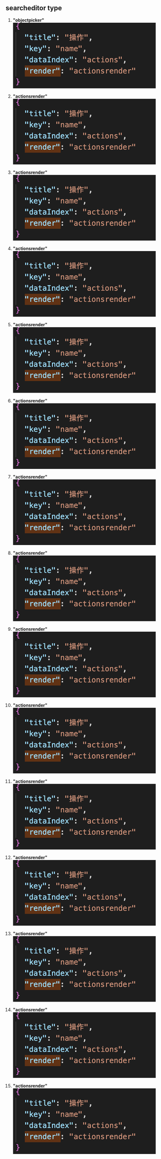 
## searcheditor type #

1. **"objectpicker"**  
![](images/actionsrender.png)

1. **"actionsrender"**  
![](images/actionsrender.png)

1. **"actionsrender"**  
![](images/actionsrender.png)

1. **"actionsrender"**  
![](images/actionsrender.png)

1. **"actionsrender"**  
![](images/actionsrender.png)

1. **"actionsrender"**  
![](images/actionsrender.png)

1. **"actionsrender"**  
![](images/actionsrender.png)

1. **"actionsrender"**  
![](images/actionsrender.png)

1. **"actionsrender"**  
![](images/actionsrender.png)

1. **"actionsrender"**  
![](images/actionsrender.png)

1. **"actionsrender"**  
![](images/actionsrender.png)

1. **"actionsrender"**  
![](images/actionsrender.png)

1. **"actionsrender"**  
![](images/actionsrender.png)

1. **"actionsrender"**  
![](images/actionsrender.png)

1. **"actionsrender"**  
![](images/actionsrender.png)
